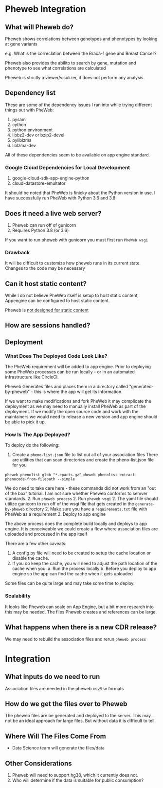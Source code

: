 # Pheweb Integration

## What will Pheweb do?

Pheweb shows correlations between genotypes and phenotypes by looking at gene variants

e.g. What is the correclation between the Braca-1 gene and Breast Cancer?

Pheweb also provides the abilito to search by gene, mutation and phenotype to see what correlations are calculated

Pheweb is strictly a viewer/visulizer, it does not perform any analysis.

## Dependency list

These are some of the dependency issues I ran into while trying different things out with PheWeb:

1. pysam
2. cython
3. python environment
4. libbz2-dev or bzip2-devel
5. pyliblzma
6. liblzma-dev

All of these dependencies seem to be available on app engine standard.

### Google Cloud Dependencies for Local Development

1. google-cloud-sdk-app-engine-python
2. cloud-datastore-emultator

It should be noted that PheWeb is finicky about the Python version in use. I have successfully run PheWeb with Python 3.6 and 3.8

## Does it need a live web server?

1. Pheweb can run off of gunicorn
2. Requires Python 3.8 (or 3.6)

If you want to run pheweb with gunicorn you must first run `PheWeb wsgi`

### Drawback
It will be difficult to customize how pheweb runs in its current state. Changes to the code may be necessary

## Can it host static content?

While I do not believe PheWeb itself is setup to host static content, Appengine can be configured to host static content.

Pheweb is [not designed for static content](https://github.com/statgen/pheweb/issues/132)

## How are sessions handled?

## Deployment

### What Does The Deployed Code Look Like?

The PheWeb requirement will be added to app engine. Prior to deploying some PheWeb processes can be run locally - or in an automated infrastructure like CircleCI.

Pheweb Generates files and places them in a directory called "generated-by-pheweb" - this is where the app will get its information.

If we want to make modifications and fork PheWeb it may complicate the deployment as we may need to manually install PheWeb as part of the deployment. If we modify the open source code and work with the maintainers we would need to release a new version and app engine should be able to pick it up.

### How Is The App Deployed?

To deploy do the following:

1. Create a `pheno-list.json` file to list out all of your association files
There are utilities that can scan directories and create the pheno-list.json file for you

`pheweb phenolist glob "*.epacts.gz"`
`pheweb phenolist extract-phenocode-from-filepath --simple`

We do need to take care here - these commands did not work from an "out of the box" tutorial. I am not sure whether Pheweb conforms to semver standards.
2. Run `pheweb process`
2. Run `pheweb wsgi`
2. The yaml file should utilize gunicorn to run off of the wsgi file that gets created in the `generate-by-pheweb` directory
2. Make sure you have a `requirements.txt` file with PheWeb as a requirement
2. Deploy to app engine

The above process does the complete build locally and deploys to app engine. It is conceiveable we could create a flow where association files are uploaded and processed in the app itself

There are a few other caveats:
1. A config.py file will need to be created to setup the cache location or disable the cache.
2. If you do keep the cache, you will need to adjust the path location of the cache when you:
   a. Run the process locally
   b. Before you deploy to app engine so the app can find the cache when it gets uploaded

Some files can be quite large and may take some time to deploy.

### Scalability

It looks like Pheweb can scale on App Engine, but a bit more research into this may be needed. The files Pheweb creates and references can be large.

## What happens when there is a new CDR release?

We may need to rebuild the association files and rerun `pheweb process`

# Integration

## What inputs do we need to run
Association files are needed in the pheweb csv/tsv formats

## How do we get the files over to Pheweb

The pheweb files are be generated and deployed to the server.
This may not be an ideal approach for large files. But without data it is difficult to tell.


## Where Will The Files Come From

* Data Science team will generate the files/data

## Other Considerations
1. Pheweb will need to support hg38, which it currently does not.
2. Who will determine if the data is suitable for public consumption?
